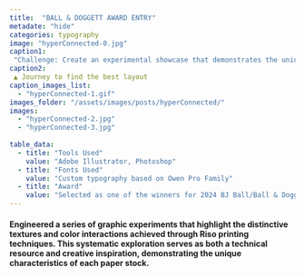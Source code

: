 ```yaml
---
title:  "BALL & DOGGETT AWARD ENTRY"
metadate: "hide"
categories: typography
image: "hyperConnected-0.jpg"
caption1: 
 "Challenge: Create an experimental showcase that demonstrates the unique possibilities of Riso printing on premium paper stocks, inspiring graphic designers to explore the intersection of traditional printing techniques and contemporary design."
caption2: 
 ▲ Journey to find the best layout
caption_images_list: 
  - "hyperConnected-1.gif"
images_folder: "/assets/images/posts/hyperConnected/"
images: 
  - "hyperConnected-2.jpg"
  - "hyperConnected-3.jpg"
  
table_data:
  - title: "Tools Used"
    value: "Adobe Illustrator, Photoshop"
  - title: "Fonts Used"
    value: "Custom typography based on Owen Pro Family"
  - title: "Award"
    value: "Selected as one of the winners for 2024 BJ Ball/Ball & Doggett GSM Student Design contest" 
---
```

#### Engineered a series of graphic experiments that highlight the distinctive textures and color interactions achieved through Riso printing techniques. This systematic exploration serves as both a technical resource and creative inspiration, demonstrating the unique characteristics of each paper stock.
<!--
<br>
↳ A flexible visual identity adapts to different aspect ratios while maintaining a consistentcy.
<br>
↳ Pistachio color is used appropriately throughout the graphics as an accent.
<br>
↳ A coaster was created using an abstract cow shape variation, incorporating traditional Italian pattern elements.
<br>
↳ For the campaign, G’ stands for Good, which connects with Australian culture: “G’day,” “G’People,” and “Great Gelato.”
<br>
↳ Merchandise was also created with the venue's heritage in mind, featuring the tagline.
-->

